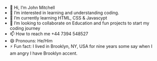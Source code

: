 - 👋 Hi, I’m John Mitchell
- 👀 I’m interested in learning and understanding coding.
- 🌱 I’m currently learning HTML, CSS & Javascypt
- 💞️ I’m looking to collaborate on Education and fun projects to start my coding journey
- 📫 How to reach me  +44 7394 548527
- 😄 Pronouns: He/Him
- ⚡ Fun fact: I lived in Brooklyn, NY, USA for nine years some say when I am angry I have Brooklyn accent.

<!---
Mitch3012/Mitch3012 is a ✨ special ✨ repository because its `README.md` (this file) appears on your GitHub profile.
You can click the Preview link to take a look at your changes.
--->
